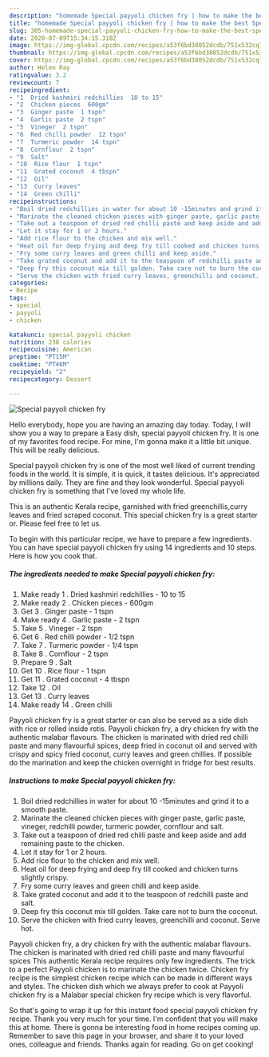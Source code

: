```yaml
---
description: "homemade Special payyoli chicken fry | how to make the best Special payyoli chicken fry"
title: "homemade Special payyoli chicken fry | how to make the best Special payyoli chicken fry"
slug: 305-homemade-special-payyoli-chicken-fry-how-to-make-the-best-special-payyoli-chicken-fry
date: 2020-07-09T15:34:15.318Z
image: https://img-global.cpcdn.com/recipes/a53f6bd38052dcdb/751x532cq70/special-payyoli-chicken-fry-recipe-main-photo.jpg
thumbnail: https://img-global.cpcdn.com/recipes/a53f6bd38052dcdb/751x532cq70/special-payyoli-chicken-fry-recipe-main-photo.jpg
cover: https://img-global.cpcdn.com/recipes/a53f6bd38052dcdb/751x532cq70/special-payyoli-chicken-fry-recipe-main-photo.jpg
author: Helen Ray
ratingvalue: 3.2
reviewcount: 7
recipeingredient:
- "1  Dried kashmiri redchillies  10 to 15"
- "2  Chicken pieces  600gm"
- "3  Ginger paste  1 tspn"
- "4  Garlic paste  2 tspn"
- "5  Vineger  2 tspn"
- "6  Red chilli powder  12 tspn"
- "7  Turmeric powder  14 tspn"
- "8  Cornflour  2 tspn"
- "9  Salt"
- "10  Rice flour  1 tspn"
- "11  Grated coconut  4 tbspn"
- "12  Oil"
- "13  Curry leaves"
- "14  Green chilli"
recipeinstructions:
- "Boil dried redchillies in water for about 10 -15minutes and grind it to a smooth paste."
- "Marinate the cleaned chicken pieces with ginger paste, garlic paste, vineger, redchilli powder, turmeric powder, cornflour and salt."
- "Take out a teaspoon of dried red chilli paste and keep aside and add remaining paste to the chicken."
- "Let it stay for 1 or 2 hours."
- "Add rice flour to the chicken and mix well."
- "Heat oil for deep frying and deep fry till cooked and chicken turns slightly crispy."
- "Fry some curry leaves and green chilli and keep aside."
- "Take grated coconut and add it to the teaspoon of redchilli paste and salt."
- "Deep fry this coconut mix till golden. Take care not to burn the coconut."
- "Serve the chicken with fried curry leaves, greenchilli and coconut. Serve hot."
categories:
- Recipe
tags:
- special
- payyoli
- chicken

katakunci: special payyoli chicken 
nutrition: 238 calories
recipecuisine: American
preptime: "PT15M"
cooktime: "PT46M"
recipeyield: "2"
recipecategory: Dessert

---
```



![Special payyoli chicken fry](https://img-global.cpcdn.com/recipes/a53f6bd38052dcdb/751x532cq70/special-payyoli-chicken-fry-recipe-main-photo.jpg)

Hello everybody, hope you are having an amazing day today. Today, I will show you a way to prepare a Easy dish, special payyoli chicken fry. It is one of my favorites food recipe. For mine, I'm gonna make it a little bit unique. This will be really delicious.

Special payyoli chicken fry is one of the most well liked of current trending foods in the world. It is simple, it is quick, it tastes delicious. It's appreciated by millions daily. They are fine and they look wonderful. Special payyoli chicken fry is something that I've loved my whole life.

This is an authentic Kerala recipe, garnished with fried greenchillis,curry leaves and fried scraped coconut. This special chicken fry is a great starter or. Please feel free to let us.


To begin with this particular recipe, we have to prepare a few ingredients. You can have special payyoli chicken fry using 14 ingredients and 10 steps. Here is how you cook that.

<!--inarticleads1-->

##### The ingredients needed to make Special payyoli chicken fry:

1. Make ready 1 . Dried kashmiri redchillies - 10 to 15
1. Make ready 2 . Chicken pieces - 600gm
1. Get 3 . Ginger paste - 1 tspn
1. Make ready 4 . Garlic paste - 2 tspn
1. Take 5 . Vineger - 2 tspn
1. Get 6 . Red chilli powder - 1/2 tspn
1. Take 7 . Turmeric powder - 1/4 tspn
1. Take 8 . Cornflour - 2 tspn
1. Prepare 9 . Salt
1. Get 10 . Rice flour - 1 tspn
1. Get 11 . Grated coconut - 4 tbspn
1. Take 12 . Oil
1. Get 13 . Curry leaves
1. Make ready 14 . Green chilli


Payyoli chicken fry is a great starter or can also be served as a side dish with rice or rolled inside rotis. Payyoli chicken fry, a dry chicken fry with the authentic malabar flavours. The chicken is marinated with dried red chilli paste and many flavourful spices, deep fried in coconut oil and served with crispy and spicy fried coconut, curry leaves and green chillies. If possible do the marination and keep the chicken overnight in fridge for best results. 

<!--inarticleads2-->

##### Instructions to make Special payyoli chicken fry:

1. Boil dried redchillies in water for about 10 -15minutes and grind it to a smooth paste.
1. Marinate the cleaned chicken pieces with ginger paste, garlic paste, vineger, redchilli powder, turmeric powder, cornflour and salt.
1. Take out a teaspoon of dried red chilli paste and keep aside and add remaining paste to the chicken.
1. Let it stay for 1 or 2 hours.
1. Add rice flour to the chicken and mix well.
1. Heat oil for deep frying and deep fry till cooked and chicken turns slightly crispy.
1. Fry some curry leaves and green chilli and keep aside.
1. Take grated coconut and add it to the teaspoon of redchilli paste and salt.
1. Deep fry this coconut mix till golden. Take care not to burn the coconut.
1. Serve the chicken with fried curry leaves, greenchilli and coconut. Serve hot.


Payyoli chicken fry, a dry chicken fry with the authentic malabar flavours. The chicken is marinated with dried red chilli paste and many flavourful spices This authentic Kerala recipe requires only few ingredients. The trick to a perfect Payyoli chicken is to marinate the chicken twice. Chicken fry recipe is the simplest chicken recipe which can be made in different ways and styles. The chicken dish which we always prefer to cook at Payyoli chicken fry is a Malabar special chicken fry recipe which is very flavorful. 

So that's going to wrap it up for this instant food special payyoli chicken fry recipe. Thank you very much for your time. I'm confident that you will make this at home. There is gonna be interesting food in home recipes coming up. Remember to save this page in your browser, and share it to your loved ones, colleague and friends. Thanks again for reading. Go on get cooking!
